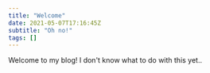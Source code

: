 ```yaml
---
title: "Welcome"
date: 2021-05-07T17:16:45Z
subtitle: "Oh no!"
tags: []
---
```


Welcome to my blog! I don't know what to do with this yet..